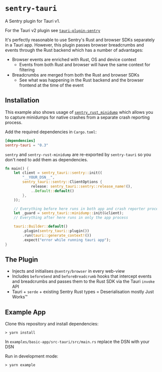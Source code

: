 # `sentry-tauri`

A Sentry plugin for Tauri v1.

For the Tauri v2 plugin see
[`tauri-plugin-sentry`](https://crates.io/crates/tauri-plugin-sentry)

It's perfectly reasonable to use Sentry's Rust and browser SDKs separately in a
Tauri app. However, this plugin passes browser breadcrumbs and events through
the Rust backend which has a number of advantages:

- Browser events are enriched with Rust, OS and device context
  - Events from both Rust and browser will have the same context for filtering
- Breadcrumbs are merged from both the Rust and browser SDKs
  - See what was happening in the Rust backend and the browser frontend at the
    time of the event

## Installation

This example also shows usage of
[`sentry_rust_minidump`](https://github.com/timfish/sentry-rust-minidump) which
allows you to capture minidumps for native crashes from a separate crash
reporting process.

Add the required dependencies in `Cargo.toml`:

```toml
[dependencies]
sentry-tauri = "0.3"
```

`sentry` and `sentry-rust-minidump` are re-exported by `sentry-tauri` so you
don't need to add them as dependencies.

```rust
fn main() {
    let client = sentry_tauri::sentry::init((
        "__YOUR_DSN__",
        sentry_tauri::sentry::ClientOptions {
            release: sentry_tauri::sentry::release_name!(),
            ..Default::default()
        },
    ));

    // Everything before here runs in both app and crash reporter processes
    let _guard = sentry_tauri::minidump::init(&client);
    // Everything after here runs in only the app process

    tauri::Builder::default()
        .plugin(sentry_tauri::plugin())
        .run(tauri::generate_context!())
        .expect("error while running tauri app");
}
```

## The Plugin

- Injects and initialises `@sentry/browser` in every web-view
- Includes `beforeSend` and `beforeBreadcrumb` hooks that intercept events and
  breadcrumbs and passes them to the Rust SDK via the Tauri `invoke` API
- Tauri + `serde` + existing Sentry Rust types = Deserialisation mostly Just
  Works™️

## Example App

Clone this repository and install dependencies:

```shell
> yarn install
```

In `examples/basic-app/src-tauri/src/main.rs` replace the DSN with your DSN

Run in development mode:

```shell
> yarn example
```
